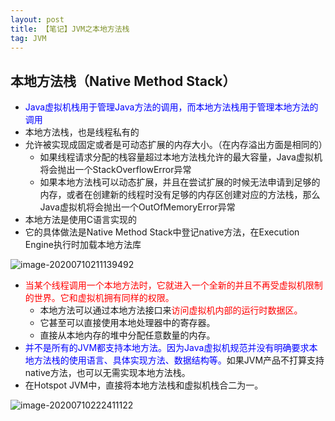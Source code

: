 ```yaml
---
layout: post
title: 【笔记】JVM之本地方法栈
tag: JVM
---
```



## 本地方法栈（Native Method Stack）

- <font color="blue">Java虚拟机栈用于管理Java方法的调用，而本地方法栈用于管理本地方法的调用</font>
- 本地方法栈，也是线程私有的
- 允许被实现成固定或者是可动态扩展的内存大小。（在内存溢出方面是相同的）
  - 如果线程请求分配的栈容量超过本地方法栈允许的最大容量，Java虚拟机将会抛出一个StackOverflowError异常
  - 如果本地方法栈可以动态扩展，并且在尝试扩展的时候无法申请到足够的内存，或者在创建新的线程时没有足够的内存区创建对应的方法栈，那么Java虚拟机将会抛出一个OutOfMemoryError异常
- 本地方法是使用C语言实现的
- 它的具体做法是Native Method Stack中登记native方法，在Execution Engine执行时加载本地方法库

![image-20200710211139492](https://gitee.com/XiaoShenKeHeBen/Static/raw/master/image-20200710211139492.png)

- <font color="red">当某个线程调用一个本地方法时，它就进入一个全新的并且不再受虚拟机限制的世界。它和虚拟机拥有同样的权限。</font>
  - 本地方法可以通过本地方法接口来<font color="red">访问虚拟机内部的运行时数据区。</font>
  - 它甚至可以直接使用本地处理器中的寄存器。
  - 直接从本地内存的堆中分配任意数量的内存。
- <font color="blue">并不是所有的JVM都支持本地方法。因为Java虚拟机规范并没有明确要求本地方法栈的使用语言、具体实现方法、数据结构等。</font>如果JVM产品不打算支持native方法，也可以无需实现本地方法栈。
- 在Hotspot JVM中，直接将本地方法栈和虚拟机栈合二为一。

![image-20200710222411122](https://gitee.com/XiaoShenKeHeBen/Static/raw/master/image-20200710222411122.png)